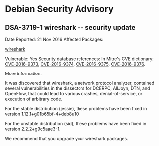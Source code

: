 
Debian Security Advisory
========================


DSA-3719-1 wireshark -- security update
---------------------------------------



Date Reported:
21 Nov 2016
Affected Packages:

[wireshark](https://packages.debian.org/src:wireshark)

Vulnerable:
Yes
Security database references:
In Mitre's CVE dictionary: [CVE-2016-9373](https://security-tracker.debian.org/tracker/CVE-2016-9373), [CVE-2016-9374](https://security-tracker.debian.org/tracker/CVE-2016-9374), [CVE-2016-9375](https://security-tracker.debian.org/tracker/CVE-2016-9375), [CVE-2016-9376](https://security-tracker.debian.org/tracker/CVE-2016-9376).  

More information:

It was discovered that wireshark, a network protocol analyzer,
contained several vulnerabilities in the dissectors for DCERPC,
AllJoyn, DTN, and OpenFlow, that could lead to various crashes,
denial-of-service, or execution of arbitrary code.


For the stable distribution (jessie), these problems have been fixed in
version 1.12.1+g01b65bf-4+deb8u10.


For the unstable distribution (sid), these problems have been fixed in
version 2.2.2+g9c5aae3-1.


We recommend that you upgrade your wireshark packages.





